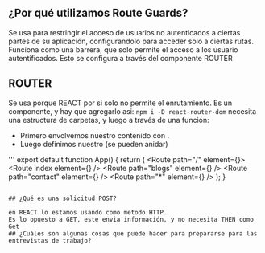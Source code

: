 ## ¿Por qué utilizamos Route Guards?

Se usa para restringir el acceso de usuarios no autenticados a ciertas partes de su aplicación, configurandolo para acceder solo a ciertas rutas.
Funciona como una barrera, que solo permite el acceso a los usuario autentificados.
Esto se configura a través del componente ROUTER

## ROUTER

Se usa porque REACT por si solo no permite el enrutamiento. Es un componente, y hay que agregarlo asi:
`npm i -D react-router-dom`
necesita una estructura de carpetas, y luego a través de una función:

- Primero envolvemos nuestro contenido con <BrowserRouter>.
- Luego definimos nuestro <Routes>  (se pueden anidar)

'''
export default function App() {
  return (
    <BrowserRouter>
      <Routes>
        <Route path="/" element={<Layout />}>
          <Route index element={<Home />} />
          <Route path="blogs" element={<Blogs />} />
          <Route path="contact" element={<Contact />} />
          <Route path="*" element={<NoPage />} />
        </Route>
      </Routes>
    </BrowserRouter>
  );
}
```

## ¿Qué es una solicitud POST?

en REACT lo estamos usando como metodo HTTP.
Es lo opuesto a GET, este envia información, y no necesita THEN como Get
## ¿Cuáles son algunas cosas que puede hacer para prepararse para las entrevistas de trabajo?

